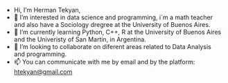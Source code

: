 - Hi, I’m Herman Tekyan, 
- 👀 I’m interested in data science and programming, i´m a math teacher and also have a Sociology dregree at the University of Buenos Aires.
- 🌱 I’m currently learning Python, C++, R at the University of Buenos Aires and the Univeristy of San Martin, in Argentina. 
- 💞️ I’m looking to collaborate on diferent areas related to Data Analysis and programming.
- 📫 You can communicate with me by email and by the platform: htekyan@gmail.com

